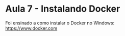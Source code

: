 # Aula  7 - Instalando Docker

Foi ensinado a como instalar o Docker no Windows: https://www.docker.com